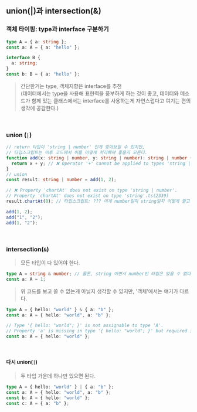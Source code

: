## union(|)과 intersection(&)

### 객체 타이핑: type과 interface 구분하기

```ts
type A = { a: string };
const a: A = { a: "hello" };

interface B {
  a: string;
}
const b: B = { a: "hello" };
```

> 간단한거는 type, 객체지향은 interface를 추천<br />
> (데이터에서는 type을 사용해 표현력을 풍부하게 하는 것이 좋고, 데이터와 메소드가 함께 있는 클래스에서는 interface를 사용하는게 자연스럽다고 여기는 편의 생각에 공감한다.)

<br />

### union (`|`)

```ts
// return 타입이 'string | number' 인게 맞아보일 수 있지만, 
// 타입스크립트는 이후 코드에서 이를 어떻게 처리해야 좋을지 모른다.
function add(x: string | number, y: string | number): string | number {
  return x + y; // ❌ Operator '+' cannot be applied to types 'string | number' and 'string | number'.ts(2365)
}
// union
const result: string | number = add(1, 2);

// ❌ Property 'chartAt' does not exist on type 'string | number'.
// Property 'chartAt' does not exist on type 'string'.ts(2339)
result.chartAt(0); // 타입스크립트: ??? 이게 number일지 string일지 어떻게 알고 chartAt을 사용하나요?

add(1, 2);
add("1", "2");
add(1, "2");
```

<br />

### intersection(`&`)

> 모든 타입이 다 있어야 한다.

```ts
type A = string & number; // 물론, string 이면서 number인 타입은 있을 수 없다.
const a: A = 1;
```

> 위 코드를 보고 쓸 수 없는게 아닐지 생각할 수 있지만, '객체'에서는 얘기가 다르다.

```ts
type A = { hello: "world" } & { a: "b" };
const a: A = { hello: "world", a: "b" };

// Type '{ hello: "world"; }' is not assignable to type 'A'.
// Property 'a' is missing in type '{ hello: "world"; }' but required in type '{ a: "b"; }'.ts(2322)
const a: A = { hello: "world" };
```

<br />

#### 다시 union(`|`)

> 두 타입 가운데 하나만 있으면 된다.

```ts
type A = { hello: "world" } | { a: "b" };
const a: A = { hello: "world", a: "b" };
const b: A = { hello: "world" };
const c: A = { a: "b" };
```
